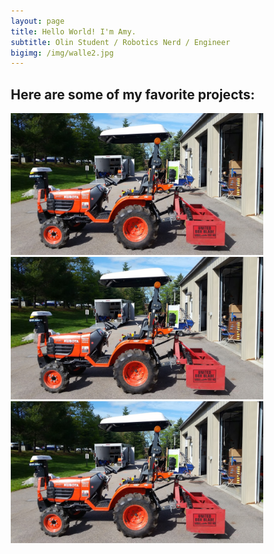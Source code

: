 ```yaml
---
layout: page
title: Hello World! I'm Amy.
subtitle: Olin Student / Robotics Nerd / Engineer
bigimg: /img/walle2.jpg
---
```


## Here are some of my favorite projects:


<head>
<meta name="viewport" content="width=device-width, initial-scale=1">
<style>
* {
    box-sizing: border-box;
}

.container {
    display: grid;
    grid-gap: 5px;
    grid-template-columns: repeat(auto-fit, minmax(100px, 1fr));
    grid-template-rows: repeat(2, 100px);
}

.container > div > img {
    width: 100%;
    height: 100%;
    object-fit: cover;
}
</style>
</head>
<body>


<div class="container">
  <div><img src="img/tractor.jpg"/></div>
  <div><img src="img/tractor.jpg"/></div>
  <div><img src="img/tractor.jpg"/></div>
</div>







</body>
